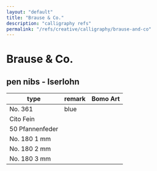 ```yaml
---
layout: "default"
title: "Brause & Co."
description: "calligraphy refs"
permalink: "/refs/creative/calligraphy/brause-and-co"
---
```


# Brause & Co.

## pen nibs - Iserlohn

| type            | remark | Bomo Art |
| --------------- | ------ | --------:|
| No. 361         | blue   |          |
| Cito Fein       |        |          |
| 50 Pfannenfeder |        |          |
| No. 180 1 mm    |        |          |
| No. 180 2 mm    |        |          |
| No. 180 3 mm    |        |          |
